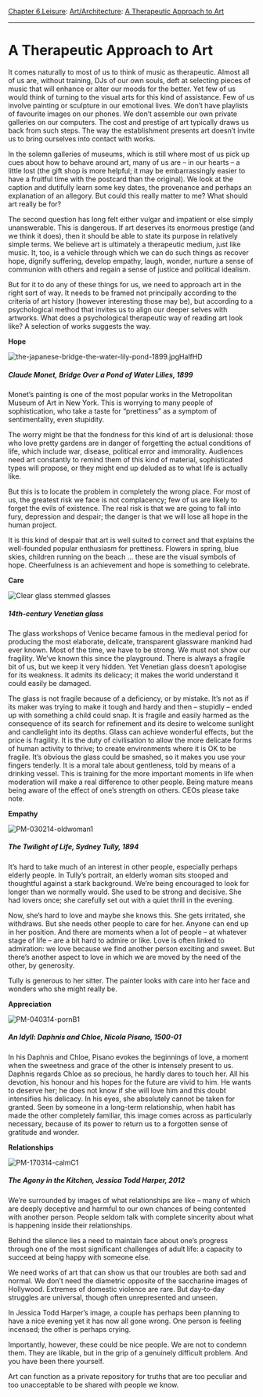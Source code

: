 [Chapter 6.Leisure](https://www.theschooloflife.com/thebookoflife/category/leisure/): [Art/Architecture](https://www.theschooloflife.com/thebookoflife/category/leisure/artarchitecture/): [A Therapeutic Approach to Art](https://www.theschooloflife.com/thebookoflife/six-works-of-art-that-could-help-you-to-live/)

* * *

# A Therapeutic Approach to Art

It comes naturally to most of us to think of music as therapeutic. Almost all of us are, without training, DJs of our own souls, deft at selecting pieces of music that will enhance or alter our moods for the better. Yet few of us would think of turning to the visual arts for this kind of assistance. Few of us involve painting or sculpture in our emotional lives. We don’t have playlists of favourite images on our phones. We don’t assemble our own private galleries on our computers. The cost and prestige of art typically draws us back from such steps. The way the establishment presents art doesn’t invite us to bring ourselves into contact with works.

In the solemn galleries of museums, which is still where most of us pick up cues about how to behave around art, many of us are – in our hearts – a little lost (the gift shop is more helpful; it may be embarrassingly easier to have a fruitful time with the postcard than the original). We look at the caption and dutifully learn some key dates, the provenance and perhaps an explanation of an allegory. But could this really matter to me? What should art really be for?

The second question has long felt either vulgar and impatient or else simply unanswerable. This is dangerous. If art deserves its enormous prestige (and we think it does), then it should be able to state its purpose in relatively simple terms. We believe art is ultimately a therapeutic medium, just like music. It, too, is a vehicle through which we can do such things as recover hope, dignify suffering, develop empathy, laugh, wonder, nurture a sense of communion with others and regain a sense of justice and political idealism.

But for it to do any of these things for us, we need to approach art in the right sort of way. It needs to be framed not principally according to the criteria of art history (however interesting those may be), but according to a psychological method that invites us to align our deeper selves with artworks. What does a psychological therapeutic way of reading art look like? A selection of works suggests the way.

**Hope**

![the-japanese-bridge-the-water-lily-pond-1899.jpgHalfHD](https://www.theschooloflife.com/thebookoflife/wp-content/uploads/2014/09/the-japanese-bridge-the-water-lily-pond-1899.jpgHalfHD.jpg)

##### Claude Monet,&nbsp;Bridge Over a Pond of Water Lilies, 1899

Monet’s painting is one of the most popular works in the Metropolitan Museum of Art in New York. This is worrying to many people of sophistication, who take a taste for “prettiness” as a symptom of sentimentality, even stupidity.

The worry might be that the fondness for this kind of art is delusional: those who love pretty gardens are in danger of forgetting the actual conditions of life, which include war, disease, political error and immorality. Audiences need art constantly to remind them of this kind of material, sophisticated types will propose, or they might end up deluded as to what life is actually like.

But this is to locate the problem in completely the wrong place. For most of us, the greatest risk we face is not complacency; few of us are likely to forget the evils of existence. The real risk is that we are going to fall into fury, depression and despair; the danger is that we will lose all hope in the human project.

It is this kind of despair that art is well suited to correct and that explains the well-founded popular enthusiasm for prettiness. Flowers in spring, blue skies, children running on the beach … these are the visual symbols of hope. Cheerfulness is an achievement and hope is something to celebrate.

**Care**

![Clear glass stemmed glasses](https://www.theschooloflife.com/thebookoflife/wp-content/uploads/2014/09/157408510.jpg)

##### 14th-century Venetian glass

The glass workshops of Venice became famous in the medieval period for producing the most elaborate, delicate, transparent glassware mankind had ever known. Most of the time, we have to be strong. We must not show our fragility. We’ve known this since the playground. There is always a fragile bit of us, but we keep it very hidden. Yet Venetian glass doesn’t apologise for its weakness. It admits its delicacy; it makes the world understand it could easily be damaged.

The glass is not fragile because of a deficiency, or by mistake. It’s not as if its maker was trying to make it tough and hardy and then – stupidly – ended up with something a child could snap. It is fragile and easily harmed as the consequence of its search for refinement and its desire to welcome sunlight and candlelight into its depths. Glass can achieve wonderful effects, but the price is fragility. It is the duty of civilisation to allow the more delicate forms of human activity to thrive; to create environments where it is OK to be fragile. It’s obvious the glass could be smashed, so it makes you use your fingers tenderly. It is a moral tale about gentleness, told by means of a drinking vessel. This is training for the more important moments in life when moderation will make a real difference to other people. Being mature means being aware of the effect of one’s strength on others. CEOs please take note.

**Empathy**

![PM-030214-oldwoman1](https://www.theschooloflife.com/thebookoflife/wp-content/uploads/2014/09/PM-030214-oldwoman1.png)

##### The Twilight of Life, Sydney Tully, 1894

It’s hard to take much of an interest in other people, especially perhaps elderly people. In Tully’s portrait, an elderly woman sits stooped and thoughtful against a stark background. We’re being encouraged to look for longer than we normally would. She used to be strong and decisive. She had lovers once; she carefully set out with a quiet thrill in the evening.

Now, she’s hard to love and maybe she knows this. She gets irritated, she withdraws. But she needs other people to care for her. Anyone can end up in her position. And there are moments when a lot of people – at whatever stage of life – are a bit hard to admire or like. Love is often linked to admiration: we love because we find another person exciting and sweet. But there’s another aspect to love in which we are moved by the need of the other, by generosity.

Tully is generous to her sitter. The painter looks with care into her face and wonders who she might really be.

**Appreciation**

![PM-040314-pornB1](https://www.theschooloflife.com/thebookoflife/wp-content/uploads/2014/09/PM-040314-pornB1.jpg)

##### An Idyll: Daphnis and Chloe, Nicola Pisano, 1500-01

In his Daphnis and Chloe, Pisano evokes the beginnings of love, a moment when the sweetness and grace of the other is intensely present to us. Daphnis regards Chloe as so precious, he hardly dares to touch her. All his devotion, his honour and his hopes for the future are vivid to him. He wants to deserve her; he does not know if she will love him and this doubt intensifies his delicacy. In his eyes, she absolutely cannot be taken for granted. Seen by someone in a long-term relationship, when habit has made the other completely familiar, this image comes across as particularly necessary, because of its power to return us to a forgotten sense of gratitude and wonder.

**Relationships**

![PM-170314-calmC1](https://www.theschooloflife.com/thebookoflife/wp-content/uploads/2014/09/PM-170314-calmC1.jpg)

##### The Agony in the Kitchen, Jessica Todd Harper, 2012

We’re surrounded by images of what relationships are like – many of which are deeply deceptive and harmful to our own chances of being contented with another person. People seldom talk with complete sincerity about what is happening inside their relationships.

Behind the silence lies a need to maintain face about one’s progress through one of the most significant challenges of adult life: a capacity to succeed at being happy with someone else.

We need works of art that can show us that our troubles are both sad and normal. We don’t need the diametric opposite of the saccharine images of Hollywood. Extremes of domestic violence are rare. But day‑to‑day struggles are universal, though often unrepresented and unseen.

In Jessica Todd Harper’s image, a couple has perhaps been planning to have a nice evening yet it has now all gone wrong. One person is feeling incensed; the other is perhaps crying.

Importantly, however, these could be nice people. We are not to condemn them. They are likable, but in the grip of a genuinely difficult problem. And you have been there yourself.

Art can function as a private repository for truths that are too peculiar and too unacceptable to be shared with people we know.
